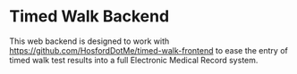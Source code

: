 # Timed Walk Backend

This web backend is designed to work with https://github.com/HosfordDotMe/timed-walk-frontend to ease the entry of timed walk test results into a full Electronic Medical Record system.
